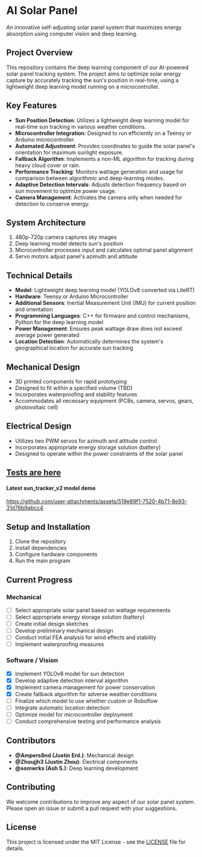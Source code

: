 # AI Solar Panel

An innovative self-adjusting solar panel system that maximizes energy absorption using computer vision and deep learning.

## Project Overview

This repository contains the deep learning component of our AI-powered solar panel tracking system. The project aims to optimize solar energy capture by accurately tracking the sun's position in real-time, using a lightweight deep learning model running on a microcontroller.

## Key Features

- **Sun Position Detection**: Utilizes a lightweight deep learning model for real-time sun tracking in various weather conditions.
- **Microcontroller Integration**: Designed to run efficiently on a Teensy or Arduino microcontroller.
- **Automated Adjustment**: Provides coordinates to guide the solar panel's orientation for maximum sunlight exposure.
- **Fallback Algorithm**: Implements a non-ML algorithm for tracking during heavy cloud cover or rain.
- **Performance Tracking**: Monitors wattage generation and usage for comparison between algorithmic and deep-learning modes.
- **Adaptive Detection Intervals**: Adjusts detection frequency based on sun movement to optimize power usage.
- **Camera Management**: Activates the camera only when needed for detection to conserve energy.

## System Architecture

1. 480p-720p camera captures sky images
2. Deep learning model detects sun's position
3. Microcontroller processes input and calculates optimal panel alignment
4. Servo motors adjust panel's azimuth and attitude

## Technical Details

- **Model**: Lightweight deep learning model (YOLOv8 converted via LiteRT)
- **Hardware**: Teensy or Arduino Microcontroller
- **Additional Sensors**: Inertial Measurement Unit (IMU) for current position and orientation
- **Programming Languages**: C++ for firmware and control mechanisms, Python for the deep learning model
- **Power Management**: Ensures peak wattage draw does not exceed average power generated
- **Location Detection**: Automatically determines the system's geographical location for accurate sun tracking

## Mechanical Design

- 3D printed components for rapid prototyping
- Designed to fit within a specified volume (TBD)
- Incorporates waterproofing and stability features
- Accommodates all necessary equipment (PCBs, camera, servos, gears, photovoltaic cell)

## Electrical Design

- Utilizes two PWM servos for azimuth and attitude control
- Incorporates appropriate energy storage solution (battery)
- Designed to operate within the power constraints of the solar panel

## [Tests are here](https://github.com/ashworks1706/AI-Solar-Panel/tree/main/results)

#### Latest sun_tracker_v2 model demo

https://github.com/user-attachments/assets/519e89f1-7520-4b71-8e93-31d76b9abcc4

## Setup and Installation

1. Clone the repository
2. Install dependencies
3. Configure hardware components
4. Run the main program

## Current Progress

### Mechanical

- [ ] Select appropriate solar panel based on wattage requirements
- [ ] Select appropriate energy storage solution (battery)
- [ ] Create initial design sketches
- [ ] Develop preliminary mechanical design
- [ ] Conduct initial FEA analysis for wind effects and stability
- [ ] Implement waterproofing measures

### Software / Vision

- [X] Implement YOLOv8 model for sun detection
- [X] Develop adaptive detection interval algorithm
- [X] Implement camera management for power conservation
- [X] Create fallback algorithm for adverse weather conditions
- [ ] Finalize which model to use whether custom or Roboflow
- [ ] Integrate automatic location detection
- [ ] Optimize model for microcontroller deployment
- [ ] Conduct comprehensive testing and performance analysis

## Contributors

- **@Ampers8nd (Justin Erd.)**: Mechanical design
- **@Zhoujjh3 (Justin Zhou)**: Electrical components
- **@somwrks (Ash S.)**: Deep learning development

## Contributing

We welcome contributions to improve any aspect of our solar panel system. Please open an issue or submit a pull request with your suggestions.

## License

This project is licensed under the MIT License - see the [LICENSE](LICENSE) file for details.
